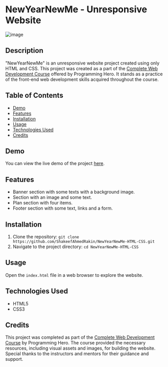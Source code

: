 # NewYearNewMe - Unresponsive Website

![image](https://github.com/ShakeefAhmedRakin/NewYearNewMe-HTML-CSS/assets/112527326/4a055bff-dc8b-4cf5-9249-923a1e225b60)

## Description

"NewYearNewMe" is an unresponsive website project created using only HTML and CSS. 
This project was created as a part of the [Complete Web Development Course](https://web.programming-hero.com/course-details) offered by Programming Hero. It stands as a practice of the front-end web development skills acquired throughout the course.

## Table of Contents

- [Demo](#demo)
- [Features](#features)
- [Installation](#installation)
- [Usage](#usage)
- [Technologies Used](#technologies-used)
- [Credits](#credits)

## Demo

You can view the live demo of the project [here](https://shakeefahmedrakin.github.io/NewYearNewMe-HTML-CSS/).

## Features

- Banner section with some texts with a background image.
- Section with an image and some text.
- Plan section with four items.
- Footer section with some text, links and a form.

## Installation

1. Clone the repository: `git clone https://github.com/ShakeefAhmedRakin/NewYearNewMe-HTML-CSS.git`
2. Navigate to the project directory: `cd NewYearNewMe-HTML-CSS`

## Usage

Open the `index.html` file in a web browser to explore the website.

## Technologies Used

- HTML5
- CSS3

## Credits

This project was completed as part of the [Complete Web Development Course](https://web.programming-hero.com/course-details) by Programming Hero. The course provided the necessary resources, including visual assets and images, for building the website. Special thanks to the instructors and mentors for their guidance and support.
